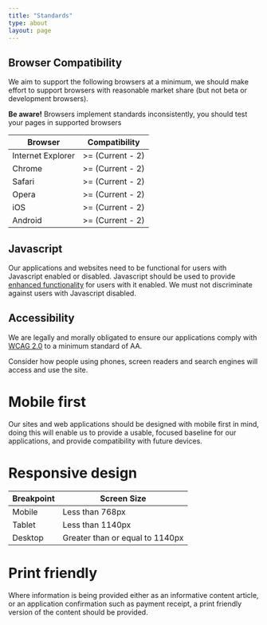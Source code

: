 ```yaml
---
title: "Standards"
type: about
layout: page
---
```


## Browser Compatibility

We aim to support the following browsers at a minimum, we should make effort to support browsers with reasonable market share (but not beta or development browsers).

<div class="message message--info"><strong>Be aware!</strong> Browsers implement standards inconsistently, you should test your pages in supported browsers</div>

| Browser           | Compatibility     |
| -----             | -----             |
| Internet Explorer | >= (Current - 2)  |
| Chrome            | >= (Current - 2)  |
| Safari            | >= (Current - 2)  |
| Opera             | >= (Current - 2)  |
| iOS               | >= (Current - 2)  |
| Android           | >= (Current - 2)  |

## Javascript

Our applications and websites need to be functional for users with Javascript enabled or disabled. Javascript should be used to provide [enhanced functionality](https://en.wikipedia.org/wiki/Progressive_enhancement) for users with it enabled. We must not discriminate against users with Javascript disabled.

## Accessibility

We are legally and morally obligated to ensure our applications comply with [WCAG 2.0](http://www.w3.org/TR/WCAG20/) to a minimum standard of AA. 

Consider how people using phones, screen readers and search engines will access and use the site.

# Mobile first

Our sites and web applications should be designed with mobile first in mind, doing this will enable us to provide a usable, focused baseline for our applications, and provide compatibility with future devices.

# Responsive design

| Breakpoint        | Screen Size       |
| -----             | -----             |
| Mobile            | Less than 768px           |
| Tablet            | Less than 1140px          |
| Desktop           | Greater than or equal to 1140px         |

# Print friendly

Where information is being provided either as an informative content article, or an application confirmation such as payment receipt, a print friendly version of the content should be provided.



